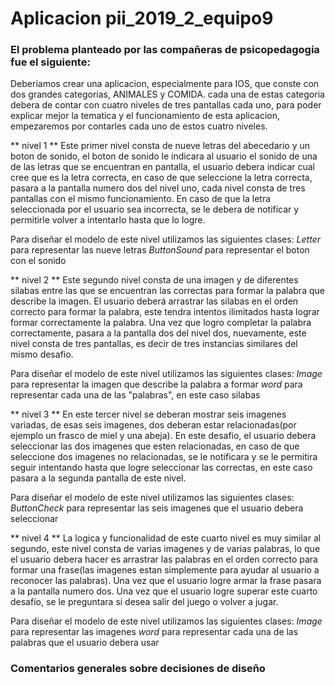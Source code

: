 # Aplicacion pii_2019_2_equipo9

### El problema planteado por las compañeras de psicopedagogía fue el siguiente:
Deberiamos crear una aplicacion, especialmente para IOS, que conste con dos grandes categorias, ANIMALES y COMIDA.
cada una de estas categoria debera de contar con cuatro niveles de tres pantallas cada uno, para poder explicar mejor la 
tematica y el funcionamiento de esta aplicacion, empezaremos por contarles cada uno de estos cuatro niveles.

** nivel 1 **
Este primer nivel consta de nueve letras del abecedario y un boton de sonido, el boton de sonido le indicara al usuario el sonido de una de
las letras que se encuentran en pantalla, el usuario debera indicar cual cree que es la letra correcta, en caso de que seleccione la letra
correcta, pasara a la pantalla numero dos del nivel uno, cada nivel consta de tres pantallas con el mismo funcionamiento. En caso de que la letra 
seleccionada por el usuario sea incorrecta, se le debera de notificar y permitirle volver a intentarlo hasta que lo logre.

Para diseñar el modelo de este nivel utilizamos las siguientes clases:
*Letter* para representar las nueve letras 
*ButtonSound* para representar el boton con el sonido

** nivel 2 **
Este segundo nivel consta de una imagen y de diferentes silabas entre las que se encuentran las correctas para formar la palabra que 
describe la imagen. El usuario deberá arrastrar las silabas en el orden correcto para formar la palabra, este tendra intentos ilimitados 
hasta lograr formar correctamente la palabra. Una vez que logro completar la palabra correctamente, pasara a la pantalla dos del nivel dos, 
nuevamente, este nivel consta de tres pantallas, es decir de tres instancias similares del mismo desafio.

Para diseñar el modelo de este nivel utilizamos las siguientes clases:
*Image* para representar la imagen que describe la palabra a formar 
*word* para representar cada una de las "palabras", en este caso silabas

** nivel 3 **
En este tercer nivel se deberan mostrar seis imagenes variadas, de esas seis imagenes, dos deberan estar relacionadas(por ejemplo un frasco
de miel y una abeja). En este desafio, el usuario debera seleccionar las dos imagenes que esten relacionadas, en caso de que seleccione dos 
imagenes no relacionadas, se le notificara y se le permitira seguir intentando hasta que logre seleccionar las correctas, en este caso
pasara a la segunda pantalla de este nivel.

Para diseñar el modelo de este nivel utilizamos las siguientes clases:
*ButtonCheck* para representar las seis imagenes que el usuario debera seleccionar 

** nivel 4 ** 
La logica y funcionalidad de este cuarto nivel es muy similar al segundo, este nivel consta de varias imagenes y de varias palabras, lo que 
el usuario debera hacer es arrastrar las palabras en el orden correcto para formar una frase(las imagenes estan simplemente para ayudar 
al usuario a reconocer las palabras). Una vez que el usuario logre armar la frase pasara a la pantalla numero dos.
Una vez que el usuario logre superar este cuarto desafío, se le preguntara si desea salir del juego o volver a jugar.

Para diseñar el modelo de este nivel utilizamos las siguientes clases:
*Image* para representar las imagenes 
*word* para representar cada una de las palabras que el usuario debera usar

### Comentarios generales sobre decisiones de diseño







